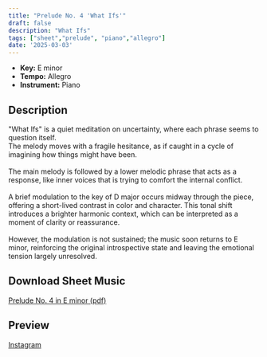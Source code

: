 ```yaml
---
title: "Prelude No. 4 'What Ifs'"
draft: false
description: "What Ifs"
tags: ["sheet","prelude", "piano","allegro"]
date: '2025-03-03'
---
```


- **Key:** E minor
- **Tempo:** Allegro
- **Instrument:** Piano

<!--more-->
## Description

  "What Ifs" is a quiet meditation on uncertainty, where each phrase seems to question itself. <br>
  The melody moves with a fragile hesitance, as if caught in a cycle of imagining how things might have been. <br>
  <br>
  The main melody is followed by a lower melodic phrase that acts as a response, like inner voices that is trying to comfort the internal conflict. <br>
  <br>
 A brief modulation to the key of D major occurs midway through the piece, offering a short-lived contrast in color and character. This tonal shift introduces a brighter harmonic context, which can be interpreted as a moment of clarity or reassurance. <br>
 <br>
 However, the modulation is not sustained; the music soon returns to E minor, reinforcing the original introspective state and leaving the emotional tension largely unresolved.

 ## Download Sheet Music

[Prelude No. 4 in E minor (pdf)](/pdf/Prelude%20No.4%20in%20Eminor.pdf)

 ## Preview 
 
[Instagram](https://www.instagram.com/p/DGvWt2JiCS2/)